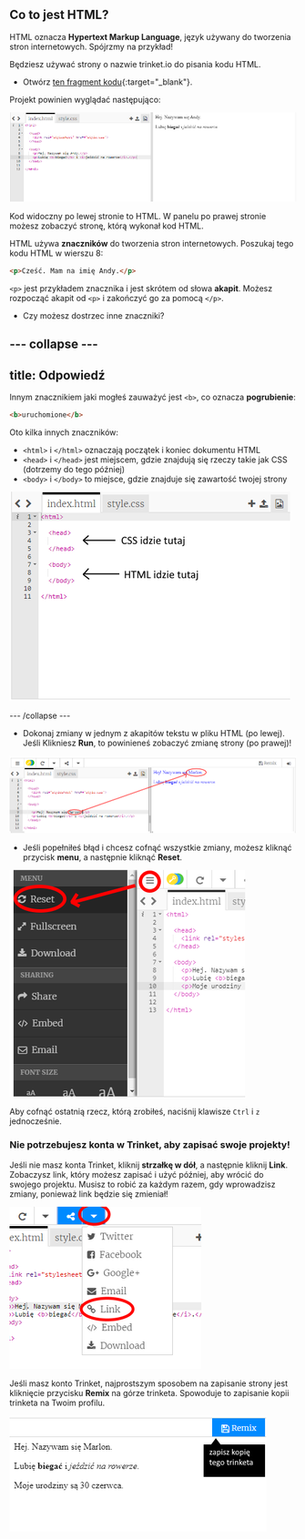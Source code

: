 ## Co to jest HTML?

HTML oznacza **Hypertext Markup Language**, język używany do tworzenia stron internetowych. Spójrzmy na przykład!

Będziesz używać strony o nazwie trinket.io do pisania kodu HTML.

+ Otwórz [ten fragment kodu](https://trinket.io/html/c458aafe94){:target="_blank"}.

Projekt powinien wyglądać następująco:

![zrzut ekranu](images/birthday-starter.png)

Kod widoczny po lewej stronie to HTML. W panelu po prawej stronie możesz zobaczyć stronę, którą wykonał kod HTML.

HTML używa **znaczników** do tworzenia stron internetowych. Poszukaj tego kodu HTML w wierszu 8:

```html
<p>Cześć. Mam na imię Andy.</p>
```

`<p>` jest przykładem znacznika i jest skrótem od słowa **akapit**. Możesz rozpocząć akapit od `<p>` i zakończyć go za pomocą `</p>`.

+ Czy możesz dostrzec inne znaczniki?

--- collapse ---
---
title: Odpowiedź
---

Innym znacznikiem jaki mogłeś zauważyć jest `<b>`, co oznacza **pogrubienie**:

```html
<b>uruchomione</b>
```

Oto kilka innych znaczników:

+ `<html>` i `</html>` oznaczają początek i koniec dokumentu HTML
+ `<head>` i `</head>` jest miejscem, gdzie znajdują się rzeczy takie jak CSS (dotrzemy do tego później)
+ `<body>` i `</body>` to miejsce, gdzie znajduje się zawartość twojej strony

![zrzut ekranu](images/birthday-head-body.png)

--- /collapse ---

+ Dokonaj zmiany w jednym z akapitów tekstu w pliku HTML (po lewej). Jeśli Klikniesz **Run**, to powinieneś zobaczyć zmianę strony (po prawej)!

![zrzut ekranu](images/birthday-edit-html.png)

+ Jeśli popełniłeś błąd i chcesz cofnąć wszystkie zmiany, możesz kliknąć przycisk **menu**, a następnie kliknąć **Reset**.

![zrzut ekranu](images/birthday-reset.png)

Aby cofnąć ostatnią rzecz, którą zrobiłeś, naciśnij klawisze `Ctrl` i `z` jednocześnie.

### Nie potrzebujesz konta w Trinket, aby zapisać swoje projekty!

Jeśli nie masz konta Trinket, kliknij **strzałkę w dół**, a następnie kliknij **Link**. Zobaczysz link, który możesz zapisać i użyć później, aby wrócić do swojego projektu. Musisz to robić za każdym razem, gdy wprowadzisz zmiany, ponieważ link będzie się zmieniał!

![zrzut ekranu](images/birthday-link.png)

Jeśli masz konto Trinket, najprostszym sposobem na zapisanie strony jest kliknięcie przycisku **Remix** na górze trinketa. Spowoduje to zapisanie kopii trinketa na Twoim profilu.

![zrzut ekranu](images/birthday-remix.png)